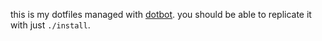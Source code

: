 this is my dotfiles managed with [dotbot](https://github.com/anishathalye/dotbot/). you should be able to replicate it with just `./install`.
